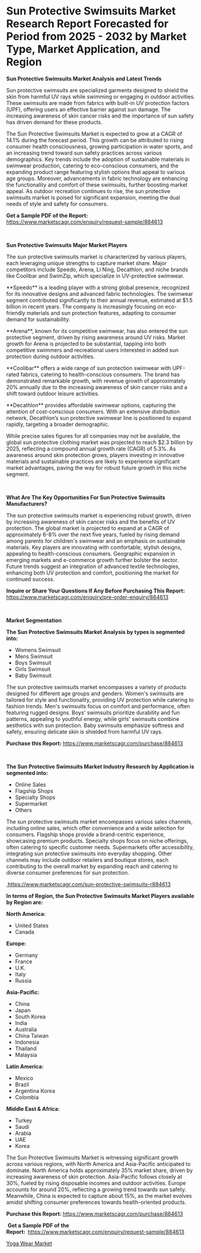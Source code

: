 <p><h1>Sun Protective Swimsuits Market Research Report Forecasted for Period from 2025 -  2032 by Market Type, Market Application, and Region</h1></p><p><strong>Sun Protective Swimsuits Market Analysis and Latest Trends</strong></p>
<p><p>Sun protective swimsuits are specialized garments designed to shield the skin from harmful UV rays while swimming or engaging in outdoor activities. These swimsuits are made from fabrics with built-in UV protection factors (UPF), offering users an effective barrier against sun damage. The increasing awareness of skin cancer risks and the importance of sun safety has driven demand for these products.</p><p>The Sun Protective Swimsuits Market is expected to grow at a CAGR of 14.1% during the forecast period. This growth can be attributed to rising consumer health consciousness, growing participation in water sports, and an increasing trend toward sun safety practices across various demographics. Key trends include the adoption of sustainable materials in swimwear production, catering to eco-conscious consumers, and the expanding product range featuring stylish options that appeal to various age groups. Moreover, advancements in fabric technology are enhancing the functionality and comfort of these swimsuits, further boosting market appeal. As outdoor recreation continues to rise, the sun protective swimsuits market is poised for significant expansion, meeting the dual needs of style and safety for consumers.</p></p>
<p><strong>Get a Sample PDF of the Report:&nbsp;</strong> <a href="https://www.marketscagr.com/enquiry/request-sample/884613?utm_campaign=1920&utm_medium=2&utm_source=Github&utm_content=ia&utm_term=15022025&utm_id=sun-protective-swimsuits">https://www.marketscagr.com/enquiry/request-sample/884613</a></p>
<p>&nbsp;</p>
<p><strong>Sun Protective Swimsuits Major Market Players</strong></p>
<p><p>The sun protective swimsuits market is characterized by various players, each leveraging unique strengths to capture market share. Major competitors include Speedo, Arena, Li Ning, Decathlon, and niche brands like Coolibar and SwimZip, which specialize in UV-protective swimwear.</p><p>**Speedo** is a leading player with a strong global presence, recognized for its innovative designs and advanced fabric technologies. The swimwear segment contributed significantly to their annual revenue, estimated at $1.5 billion in recent years. The company is increasingly focusing on eco-friendly materials and sun protection features, adapting to consumer demand for sustainability.</p><p>**Arena**, known for its competitive swimwear, has also entered the sun protective segment, driven by rising awareness around UV risks. Market growth for Arena is projected to be substantial, tapping into both competitive swimmers and recreational users interested in added sun protection during outdoor activities.</p><p>**Coolibar** offers a wide range of sun protection swimwear with UPF-rated fabrics, catering to health-conscious consumers. The brand has demonstrated remarkable growth, with revenue growth of approximately 20% annually due to the increasing awareness of skin cancer risks and a shift toward outdoor leisure activities.</p><p>**Decathlon** provides affordable swimwear options, capturing the attention of cost-conscious consumers. With an extensive distribution network, Decathlon’s sun protective swimwear line is positioned to expand rapidly, targeting a broader demographic.</p><p>While precise sales figures for all companies may not be available, the global sun protective clothing market was projected to reach $2.3 billion by 2025, reflecting a compound annual growth rate (CAGR) of 5.3%. As awareness around skin protection grows, players investing in innovative materials and sustainable practices are likely to experience significant market advantages, paving the way for robust future growth in this niche segment.</p></p>
<p>&nbsp;</p>
<p><strong>What Are The Key Opportunities For Sun Protective Swimsuits Manufacturers?</strong></p>
<p><p>The sun protective swimsuits market is experiencing robust growth, driven by increasing awareness of skin cancer risks and the benefits of UV protection. The global market is projected to expand at a CAGR of approximately 6-8% over the next five years, fueled by rising demand among parents for children's swimwear and an emphasis on sustainable materials. Key players are innovating with comfortable, stylish designs, appealing to health-conscious consumers. Geographic expansion in emerging markets and e-commerce growth further bolster the sector. Future trends suggest an integration of advanced textile technologies, enhancing both UV protection and comfort, positioning the market for continued success.</p></p>
<p><strong>Inquire or Share Your Questions If Any Before Purchasing This Report:</strong> <a href="https://www.marketscagr.com/enquiry/pre-order-enquiry/884613?utm_campaign=1920&utm_medium=2&utm_source=Github&utm_content=ia&utm_term=15022025&utm_id=sun-protective-swimsuits">https://www.marketscagr.com/enquiry/pre-order-enquiry/884613</a></p>
<p>&nbsp;</p>
<p><strong>Market Segmentation</strong></p>
<p><strong>The Sun Protective Swimsuits Market Analysis by types is segmented into:</strong></p>
<p><ul><li>Womens Swimsuit</li><li>Mens Swimsuit</li><li>Boys Swimsuit</li><li>Girls Swimsuit</li><li>Baby Swimsuit</li></ul></p>
<p><p>The sun protective swimsuits market encompasses a variety of products designed for different age groups and genders. Women's swimsuits are tailored for style and functionality, providing UV protection while catering to fashion trends. Men's swimsuits focus on comfort and performance, often featuring rugged designs. Boys' swimsuits prioritize durability and fun patterns, appealing to youthful energy, while girls' swimsuits combine aesthetics with sun protection. Baby swimsuits emphasize softness and safety, ensuring delicate skin is shielded from harmful UV rays.</p></p>
<p><strong>Purchase this Report:&nbsp;</strong><a href="https://www.marketscagr.com/purchase/884613?utm_campaign=1920&utm_medium=2&utm_source=Github&utm_content=ia&utm_term=15022025&utm_id=sun-protective-swimsuits">https://www.marketscagr.com/purchase/884613</a></p>
<p>&nbsp;</p>
<p><strong>The Sun Protective Swimsuits Market Industry Research by Application is segmented into:</strong></p>
<p><ul><li>Online Sales</li><li>Flagship Shops</li><li>Specialty Shops</li><li>Supermarket</li><li>Others</li></ul></p>
<p><p>The sun protective swimsuits market encompasses various sales channels, including online sales, which offer convenience and a wide selection for consumers. Flagship shops provide a brand-centric experience, showcasing premium products. Specialty shops focus on niche offerings, often catering to specific customer needs. Supermarkets offer accessibility, integrating sun protective swimsuits into everyday shopping. Other channels may include outdoor retailers and boutique stores, each contributing to the overall market by expanding reach and catering to diverse consumer preferences for sun protection.</p></p>
<p><a href="https://www.marketscagr.com/sun-protective-swimsuits-r884613?utm_campaign=1920&utm_medium=2&utm_source=Github&utm_content=ia&utm_term=15022025&utm_id=sun-protective-swimsuits">&nbsp;https://www.marketscagr.com/sun-protective-swimsuits-r884613</a></p>
<p><strong>In terms of Region, the Sun Protective Swimsuits Market Players available by Region are:</strong></p>
<p>
    <p> <strong> North America: </strong>
        <ul>
            <li>United States</li>
            <li>Canada</li>
        </ul>
        </p> 
    <p> <strong> Europe: </strong>
        <ul>
            <li>Germany</li>
            <li>France</li>
            <li>U.K.</li>
            <li>Italy</li>
            <li>Russia</li>
        </ul>
        </p> 
    <p> <strong> Asia-Pacific: </strong>
        <ul>
            <li>China</li>
            <li>Japan</li>
            <li>South Korea</li>
            <li>India</li>
            <li>Australia</li>
            <li>China Taiwan</li>
            <li>Indonesia</li>
            <li>Thailand</li>
            <li>Malaysia</li>
        </ul>
        </p> 
    <p> <strong> Latin America: </strong>
        <ul>
            <li>Mexico</li>
            <li>Brazil</li>
            <li>Argentina Korea</li>
            <li>Colombia</li>
        </ul>
        </p> 
    <p> <strong> Middle East & Africa: </strong>
        <ul>
            <li>Turkey</li>
            <li>Saudi</li>
            <li>Arabia</li>
            <li>UAE</li>
            <li>Korea</li>
        </ul>
    </p>
    </p>
<p><p>The Sun Protective Swimsuits Market is witnessing significant growth across various regions, with North America and Asia-Pacific anticipated to dominate. North America holds approximately 35% market share, driven by increasing awareness of skin protection. Asia-Pacific follows closely at 30%, fueled by rising disposable incomes and outdoor activities. Europe accounts for around 20%, reflecting a growing trend towards sun safety. Meanwhile, China is expected to capture about 15%, as the market evolves amidst shifting consumer preferences towards health-oriented products.</p></p>
<p><strong>Purchase this Report: </strong><a href="https://www.marketscagr.com/purchase/884613?utm_campaign=1920&utm_medium=2&utm_source=Github&utm_content=ia&utm_term=15022025&utm_id=sun-protective-swimsuits">https://www.marketscagr.com/purchase/884613</a></p>
<p>&nbsp;<strong>Get a Sample PDF of the Report:&nbsp;&nbsp;</strong><a href="https://www.marketscagr.com/enquiry/request-sample/884613?utm_campaign=1920&utm_medium=2&utm_source=Github&utm_content=ia&utm_term=15022025&utm_id=sun-protective-swimsuits">https://www.marketscagr.com/enquiry/request-sample/884613</a></p>
<p><strong></strong></p>
<p><p><a href="https://github.com/JakirUddin511/Market-Research-Report-List-1/blob/main/yoga-wear-market.md?utm_campaign=1920&utm_medium=2&utm_source=Github&utm_content=ia&utm_term=15022025&utm_id=sun-protective-swimsuits">Yoga Wear Market</a></p></p>
